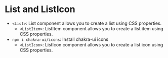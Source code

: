 # List and ListIcon

- `<List>`: List component allows you to create a list using CSS properties.
  - `<ListItem>`: ListItem component allows you to create a list item using CSS properties.
- `npm i chakra-ui/icons`: Install chakra-ui icons
  - `<ListIcon>`: ListIcon component allows you to create a list icon using CSS properties.
